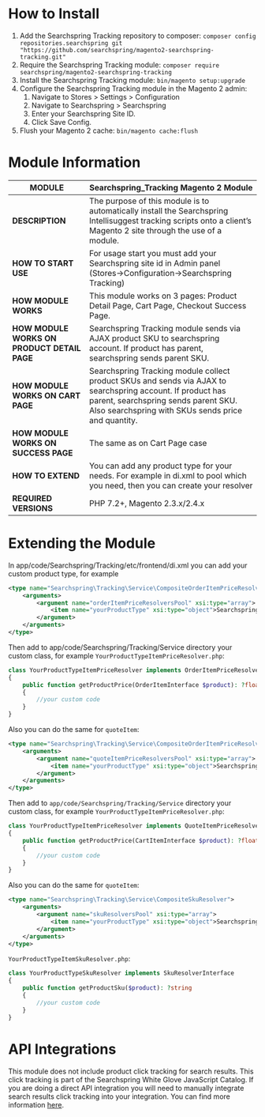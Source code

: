 # How to Install #

1. Add the Searchspring Tracking repository to composer: `composer config repositories.searchspring git "https://github.com/searchspring/magento2-searchspring-tracking.git"`
2. Require the Searchspring Tracking module: `composer require searchspring/magento2-searchspring-tracking`
3. Install the Searchspring Tracking module: `bin/magento setup:upgrade`
4. Configure the Searchspring Tracking module in the Magento 2 admin:
    1. Navigate to Stores > Settings > Configuration
    2. Navigate to Searchspring > Searchspring
    3. Enter your Searchspring Site ID.
    4. Click Save Config.
5. Flush your Magento 2 cache: `bin/magento cache:flush`


# Module Information #
**MODULE**                                  | Searchspring_Tracking Magento 2 Module
--------------------------------------------|----------------
**DESCRIPTION**                             | The purpose of this module is to automatically install the Searchspring Intellisuggest tracking scripts onto a client’s Magento 2 site through the use of a module.
**HOW TO START USE**                        | For usage start you must add your Searchspring site id in Admin panel (Stores->Configuration->Searchspring Tracking)
**HOW MODULE WORKS**                        | This module works on 3 pages: Product Detail Page, Cart Page, Checkout Success Page. 
**HOW MODULE WORKS ON PRODUCT DETAIL PAGE** | Searchspring Tracking module sends via AJAX product SKU to searchspring account. If product has parent, searchspring sends parent SKU.  
**HOW MODULE WORKS ON CART PAGE**           | Searchspring Tracking module collect product SKUs and sends via AJAX to searchspring account. If product has parent, searchspring sends parent SKU. Also searchspring with SKUs sends price and quantity.
**HOW MODULE WORKS ON SUCCESS PAGE**        | The same as on Cart Page case
**HOW TO EXTEND**                           | You can add any product type for your needs. For example in di.xml to pool which you need, then you can create your resolver
**REQUIRED VERSIONS**                       | PHP 7.2+, Magento 2.3.x/2.4.x


# Extending the Module #

In app/code/Searchspring/Tracking/etc/frontend/di.xml you can add your custom product type, for example

```xml
<type name="Searchspring\Tracking\Service\CompositeOrderItemPriceResolver">
    <arguments>
        <argument name="orderItemPriceResolversPool" xsi:type="array">
            <item name="yourProductType" xsi:type="object">Searchspring\Tracking\Service\YourProductTypeItemPriceResolver</item>
        </argument>
    </arguments>
</type>
```

Then add to app/code/Searchspring/Tracking/Service directory your custom class, for example `YourProductTypeItemPriceResolver.php`:

```php
class YourProductTypeItemPriceResolver implements OrderItemPriceResolverInterface
{
    public function getProductPrice(OrderItemInterface $product): ?float
    {
        //your custom code
    }
}
```


Also you can do the same for `quoteItem`:

```xml
<type name="Searchspring\Tracking\Service\CompositeOrderItemPriceResolver">
    <arguments>
        <argument name="quoteItemPriceResolversPool" xsi:type="array">
            <item name="yourProductType" xsi:type="object">Searchspring\Tracking\Service\YourProductTypeItemPriceResolver</item>
        </argument>
    </arguments>
</type>
```

Then add to `app/code/Searchspring/Tracking/Service` directory your custom class, for example `YourProductTypeItemPriceResolver.php`:

```php
class YourProductTypeItemPriceResolver implements QuoteItemPriceResolverInterface
{
    public function getProductPrice(CartItemInterface $product): ?float
    {
        //your custom code
    }
}
```


Also you can do the same for `quoteItem`:

```xml
<type name="Searchspring\Tracking\Service\CompositeSkuResolver">
    <arguments>
        <argument name="skuResolversPool" xsi:type="array">
            <item name="yourProductType" xsi:type="object">Searchspring\Tracking\Service\YourProductTypeSkuResolver</item>
        </argument>
    </arguments>
</type>
```

`YourProductTypeItemSkuResolver.php`:

```php
class YourProductTypeSkuResolver implements SkuResolverInterface
{ 
    public function getProductSku($product): ?string
    {
        //your custom code
    }
}
```

# API Integrations #
This module does not include product click tracking for search results. This click tracking is part of the Searchspring White Glove JavaScript Catalog. If you are doing a direct API integration you will need to manually integrate search results click tracking into your integration. You can find more information [here](https://searchspring.zendesk.com/hc/en-us/articles/201185129-Adding-IntelliSuggest-Tracking#productclicks).

